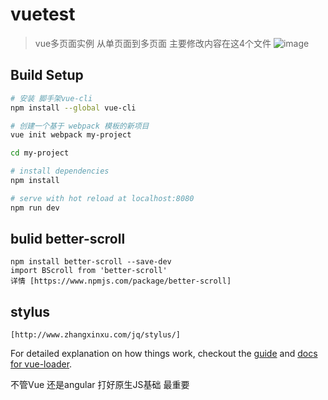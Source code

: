 # vuetest

> vue多页面实例
 从单页面到多页面 主要修改内容在这4个文件
 ![image](https://github.com/hl33886/vue-cli-take/src/assets/readme.png)

## Build Setup

``` bash
# 安装 脚手架vue-cli
npm install --global vue-cli

# 创建一个基于 webpack 模板的新项目
vue init webpack my-project

cd my-project

# install dependencies
npm install

# serve with hot reload at localhost:8080
npm run dev
```

## bulid better-scroll

``` betterscroll
npm install better-scroll --save-dev
import BScroll from 'better-scroll'
详情 [https://www.npmjs.com/package/better-scroll]
```
## stylus

``` stylus
[http://www.zhangxinxu.com/jq/stylus/]
```

For detailed explanation on how things work, checkout the [guide](http://vuejs-templates.github.io/webpack/) and [docs for vue-loader](http://vuejs.github.io/vue-loader).

不管Vue 还是angular 打好原生JS基础 最重要
